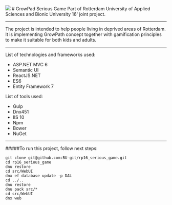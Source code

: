 <img src="http://memodigital.ru/upload/images/20121221174004fb5c81ed3a220004b71069645f112867_w974_h300_m5.png" width="auto" height="auto" max-height="100px">
# GrowPad Serious Game
Part of Rotterdam University of Applied Sciences and Bionic University 16' joint project.

---

The project is intended to help people living in deprived areas of Rotterdam. <br/>
It is implementing GrowPath concept together with gamification principles to make it suitable for both kids and adults.<br/> 

---

List of technologies and frameworks used:
- ASP.NET MVC 6
- Semantic UI
- ReactJS.NET
- ES6
- Entity Framework 7

List of tools used:
- Gulp
- Dnx451
- IIS 10
- Npm
- Bower
- NuGet

---

#####To run this project, follow next steps:
```
git clone git@github.com:BU-git/rp16_serious_game.git
cd rp16_serious_game
dnu restore
cd src/WebUI
dnx ef database update -p DAL
cd ../..
dnu restore
dnu pack src/*
cd src/WebUI
dnx web
```


